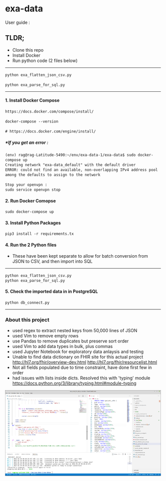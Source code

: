 # exa-data

User guide : 

## TLDR;

- Clone this repo
- Install Docker
- Run python code (2 files below)
---
    python exa_flatten_json_csv.py
    
    python exa_parse_for_sql.py
---

#### 1. Install Docker Compose

    https://docs.docker.com/compose/install/
    
    docker-compose --version
    
    # https://docs.docker.com/engine/install/
    
##### *If you get an error :
    
    (env) rag@rag-Latitude-5490:~/env/exa-data-1/exa-data$ sudo docker-compose up
    Creating network "exa-data_default" with the default driver
    ERROR: could not find an available, non-overlapping IPv4 address pool among the defaults to assign to the network
    
    Stop your openvpn :
    sudo service openvpn stop
    
#### 2. Run Docker Comopse
 
    sudo docker-compose up
    
#### 3. Install Python Packages

    pip3 install -r requirements.tx
    
#### 4. Run the 2 Python files

- These have been kept separate to allow for batch conversion from JSON to CSV, and then import into SQL
---
    python exa_flatten_json_csv.py
    python exa_parse_for_sql.py
  
#### 5. Check the imported data in in PostgreSQL 
    python db_connect.py
    
---

### About this project

- used regex to extract nested keys from 50,000 lines of JSON
- used Vim to remove empty rows
- use Pandas to remove duplicates but preserve sort order
- used Vim to add data types in bulk, plus commas
- used Jupyter Notebook for exploratory data anlaysis and testing
- Unable to find data dictionary on FHIR site for this actual project http://hl7.org/fhir/overview-dev.html http://hl7.org/fhir/resourcelist.html
- Not all fields populated due to time constraint, have done first few in order
- had issues with lists inside dicts. Resolved this with 'typing' module https://docs.python.org/3/library/typing.html#module-typing

![screenshot](https://github.com/RGGH/exa-data/blob/main/notes/db_v_py.png)
  

   
    
   
    
    
